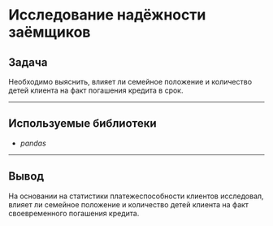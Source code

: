 # Исследование надёжности заёмщиков

## Задача
Необходимо выяснить, влияет ли семейное положение и количество детей клиента на факт погашения кредита в срок.

---
## Используемые библиотеки
- *pandas*

---
## Вывод

На основании на статистики платежеспособности клиентов исследовал, влияет ли семейное положение и количество детей клиента на факт своевременного погашения кредита.